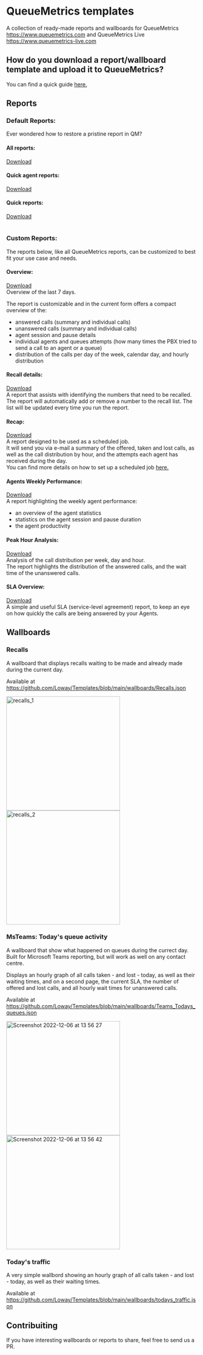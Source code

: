 # QueueMetrics templates

A collection of ready-made reports and wallboards for QueueMetrics https://www.queuemetrics.com and QueueMetrics Live https://www.queuemetrics-live.com

## How do you download a report/wallboard template and upload it to QueueMetrics?

You can find a quick guide [here.](https://github.com/Loway/Templates/blob/main/Download_Templates.json)

## Reports

### Default Reports:

Ever wondered how to restore a pristine report in QM? 

#### All reports: 
[Download](https://github.com/Loway/Templates/blob/main/reports/default_all_reports.json)

#### Quick agent reports: 
[Download](https://github.com/Loway/Templates/blob/main/reports/default_quick_agent_reports.json)

#### Quick reports: 
[Download](https://github.com/Loway/Templates/blob/main/reports/default_quick_reports.json)

# 

### Custom Reports:
The reports below, like all QueueMetrics reports, can be customized to best fit your use case and needs.

#### Overview:    
[Download](https://github.com/Loway/Templates/blob/main/reports/Overview.json)     
Overview of the last 7 days. 

The report is customizable and in the current form offers a compact overview of the:
- answered calls (summary and individual calls)
- unanswered calls (summary and individual calls)
- agent session and pause details
- individual agents and queues attempts (how many times the PBX tried to send a call to an agent or a queue)
- distribution of the calls per day of the week, calendar day, and hourly distribution

#### Recall details:   
[Download](https://github.com/Loway/Templates/blob/main/reports/Recall_details.json)     
A report that assists with identifying the numbers that need to be recalled.        
The report will automatically add or remove a number to the recall list. The list will be updated every time you run the report.      


#### Recap:
[Download](https://github.com/Loway/Templates/blob/main/reports/Recap.json)      
A report designed to be used as a scheduled job.       
It will send you via e-mail a summary of the offered, taken and lost calls, as well as the call distribution by hour, and the attempts each agent has received during the day.     
You can find more details on how to set up a scheduled job [here.](https://www.queuemetrics.com/blog/2022/10/03/First-custom-report-and-report-scheduling/)

#### Agents Weekly Performance:
[Download](https://github.com/Loway/Templates/blob/main/reports/Agents_Weekly_Performance.json)      
A report highlighting the weekly agent performance:
- an overview of the agent statistics
- statistics on the agent session and pause duration
- the agent productivity

#### Peak Hour Analysis: 
[Download](https://github.com/Loway/Templates/blob/main/reports/Peak_Hour_Analysis.json)       
Analysis of the call distribution per week, day and hour.       
The report highlights the distribution of the answered calls, and the wait time of the unanswered calls. 

#### SLA Overview:
[Download](https://github.com/Loway/Templates/blob/main/reports/SLA_Overview.json)      
A simple and useful SLA (service-level agreement) report, to keep an eye on how quickly the calls are being answered by your Agents. 



## Wallboards

### Recalls

A wallboard that displays recalls waiting to be made and already made during the current day.

Available at https://github.com/Loway/Templates/blob/main/wallboards/Recalls.json

<img width="300" alt="recalls_1" src="https://user-images.githubusercontent.com/1101849/197764787-08f8e358-f6c7-47c9-9201-80179d972000.png">
<img width="300" alt="recalls_2" src="https://user-images.githubusercontent.com/1101849/197764794-7c7ab995-17d7-4f80-a12c-75622bc970aa.png">


### MsTeams: Today's queue activity

A wallboard that show what happened on queues during the currect day. Built for Microsoft Teams reporting, but will work
as well on any contact centre.

Displays an hourly graph of all calls taken - and lost - today, as well as their waiting times, and on a second page,
the current SLA, the number of offered and lost calls, and all hourly wait times for unanswered calls.

Available at https://github.com/Loway/Templates/blob/main/wallboards/Teams_Todays_queues.json

<img width="300" alt="Screenshot 2022-12-06 at 13 56 27" src="https://user-images.githubusercontent.com/1101849/205928799-d353e948-2834-43a1-a111-f93547673c33.png">

<img width="300" alt="Screenshot 2022-12-06 at 13 56 42" src="https://user-images.githubusercontent.com/1101849/205928771-487dcc1f-4423-4d82-a838-9f6e67478444.png">

### Today's traffic

A very simple wallbord showing an hourly graph of all calls taken - and lost - today, as well as their waiting times.

Available at https://github.com/Loway/Templates/blob/main/wallboards/todays_traffic.json




## Contribuiting


If you have interesting wallboards or reports to share, feel free to send us a PR.


